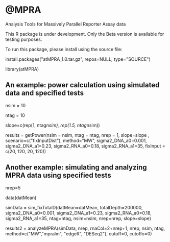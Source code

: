 # @MPRA
Analysis Tools for Massively Parallel Reporter Assay data

This R package is under development. Only the Beta version is available for testing purposes. 

To run this package, please install using the source file:

install.packages("atMPRA_1.0.tar.gz", repos=NULL, type="SOURCE")

library(atMPRA)

## An example: power calculation using simulated data and specified tests
nsim = 10 

ntag = 10

slope=c(rep(1, ntag*nsim), rep(1.5, ntag*nsim))

results = getPower(nsim = nsim, ntag = ntag, nrep = 1, slope=slope , scenario=c("fixInputDist"), method="MW", sigma2_DNA_a0=0.001, 
sigma2_DNA_a1=0.23, sigma2_RNA_a0=0.18, sigma2_RNA_a1=35, fixInput  = c(20, 120, 20, 120))

## Another example: simulating and analyzing MPRA data using specified tests
nrep=5

data(datMean)

simData = sim_fixTotalD(datMean=datMean, totalDepth=200000, sigma2_DNA_a0=0.001, sigma2_DNA_a1=0.23, sigma2_RNA_a0=0.18, sigma2_RNA_a1=35, ntag=ntag, nsim=nsim, nrep=nrep, slope=slope)

results2 = analyzeMPRA(simData, nrep, rnaCol=2+nrep+1, nrep, nsim, ntag, method=c("MW","mpralm", "edgeR", "DESeq2"), cutoff=0, cutoffo=0)


